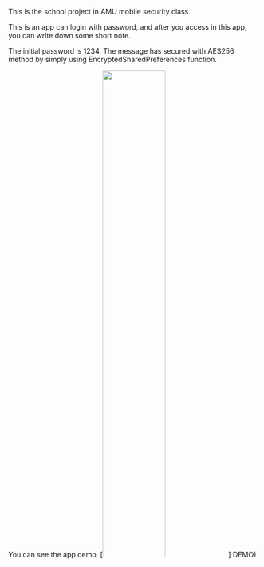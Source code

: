 This is the school project in AMU mobile security class

This is an app can login with password, and after you access in this app,
     you can write down some short note.

The initial password is 1234.
The message has secured with AES256 method by simply using EncryptedSharedPreferences function.

You can see the app demo.
[<img src="[android-studio/BSM-3-sehyeon lee.mov](https://github.com/Seeeh-Leee/android-studio/blob/main/BSM-3-sehyeon%20lee.gif)https://github.com/Seeeh-Leee/android-studio/blob/main/BSM-3-sehyeon%20lee.gif" width="50%">] DEMO)


